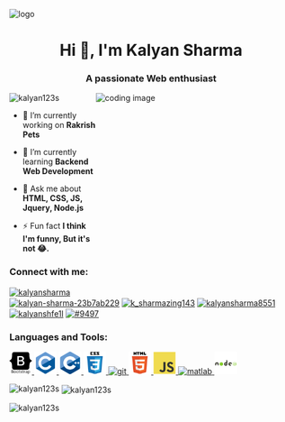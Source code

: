 ![logo](https://github.com/kalyan123s/kalyan123s/blob/main/background_banner.png)
<h1 align="center">Hi 👋, I'm Kalyan Sharma</h1>
<h3 align="center">A passionate Web enthusiast</h3>

<img align="right" src="https://img.freepik.com/free-vector/cartoon-style-nerd-character-design_52683-81718.jpg?w=2000" alt="coding image" height="350" width="350">

<p align="left"> <img src="https://komarev.com/ghpvc/?username=kalyan123s&label=Profile%20views&color=0e75b6&style=flat" alt="kalyan123s" /> </p>

- 🔭 I’m currently working on **Rakrish Pets**

- 🌱 I’m currently learning **Backend Web Development**

- 💬 Ask me about **HTML, CSS, JS, Jquery, Node.js**

- ⚡ Fun fact **I think I'm funny, But it's not 😂.**

<h3 align="left">Connect with me:</h3>
<p align="left">
<a href="https://codepen.io/kalyansharma" target="blank"><img align="center" src="https://raw.githubusercontent.com/rahuldkjain/github-profile-readme-generator/master/src/images/icons/Social/codepen.svg" alt="kalyansharma" height="30" width="40" /></a>
<a href="https://linkedin.com/in/kalyan-sharma-23b7ab229" target="blank"><img align="center" src="https://raw.githubusercontent.com/rahuldkjain/github-profile-readme-generator/master/src/images/icons/Social/linked-in-alt.svg" alt="kalyan-sharma-23b7ab229" height="30" width="40" /></a>
<a href="https://instagram.com/k_sharmazing143" target="blank"><img align="center" src="https://raw.githubusercontent.com/rahuldkjain/github-profile-readme-generator/master/src/images/icons/Social/instagram.svg" alt="k_sharmazing143" height="30" width="40" /></a>
<a href="https://www.hackerrank.com/kalyansharma8551" target="blank"><img align="center" src="https://raw.githubusercontent.com/rahuldkjain/github-profile-readme-generator/master/src/images/icons/Social/hackerrank.svg" alt="kalyansharma8551" height="30" width="40" /></a>
<a href="https://auth.geeksforgeeks.org/user/kalyanshfe1l" target="blank"><img align="center" src="https://raw.githubusercontent.com/rahuldkjain/github-profile-readme-generator/master/src/images/icons/Social/geeks-for-geeks.svg" alt="kalyanshfe1l" height="30" width="40" /></a>
<a href="https://discord.gg/#9497" target="blank"><img align="center" src="https://raw.githubusercontent.com/rahuldkjain/github-profile-readme-generator/master/src/images/icons/Social/discord.svg" alt="#9497" height="30" width="40" /></a>
</p>
<h3 align="left">Languages and Tools:</h3>
<p align="left"> <a href="https://getbootstrap.com" target="_blank" rel="noreferrer"> <img src="https://raw.githubusercontent.com/devicons/devicon/master/icons/bootstrap/bootstrap-plain-wordmark.svg" alt="bootstrap" width="40" height="40"/> </a> <a href="https://www.cprogramming.com/" target="_blank" rel="noreferrer"> <img src="https://raw.githubusercontent.com/devicons/devicon/master/icons/c/c-original.svg" alt="c" width="40" height="40"/> </a> <a href="https://www.w3schools.com/cpp/" target="_blank" rel="noreferrer"> <img src="https://raw.githubusercontent.com/devicons/devicon/master/icons/cplusplus/cplusplus-original.svg" alt="cplusplus" width="40" height="40"/> </a> <a href="https://www.w3schools.com/css/" target="_blank" rel="noreferrer"> <img src="https://raw.githubusercontent.com/devicons/devicon/master/icons/css3/css3-original-wordmark.svg" alt="css3" width="40" height="40"/> </a> <a href="https://git-scm.com/" target="_blank" rel="noreferrer"> <img src="https://www.vectorlogo.zone/logos/git-scm/git-scm-icon.svg" alt="git" width="40" height="40"/> </a> <a href="https://www.w3.org/html/" target="_blank" rel="noreferrer"> <img src="https://raw.githubusercontent.com/devicons/devicon/master/icons/html5/html5-original-wordmark.svg" alt="html5" width="40" height="40"/> </a> <a href="https://developer.mozilla.org/en-US/docs/Web/JavaScript" target="_blank" rel="noreferrer"> <img src="https://raw.githubusercontent.com/devicons/devicon/master/icons/javascript/javascript-original.svg" alt="javascript" width="40" height="40"/> </a> <a href="https://www.mathworks.com/" target="_blank" rel="noreferrer"> <img src="https://upload.wikimedia.org/wikipedia/commons/2/21/Matlab_Logo.png" alt="matlab" width="40" height="40"/> </a> <a href="https://nodejs.org" target="_blank" rel="noreferrer"> <img src="https://raw.githubusercontent.com/devicons/devicon/master/icons/nodejs/nodejs-original-wordmark.svg" alt="nodejs" width="40" height="40"/> </a> </p>

<p><img align="left" src="https://github-readme-stats.vercel.app/api/top-langs?username=kalyan123s&show_icons=true&locale=en&layout=compact" alt="kalyan123s" /></p>

<p>&nbsp;<img align="center" src="https://github-readme-stats.vercel.app/api?username=kalyan123s&show_icons=true&locale=en" alt="kalyan123s" /></p>

<p><img align="center" src="https://github-readme-streak-stats.herokuapp.com/?user=kalyan123s&" alt="kalyan123s" /></p>
